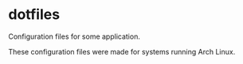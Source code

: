 # dotfiles
Configuration files for some application.

These configuration files were made for systems running Arch Linux.
